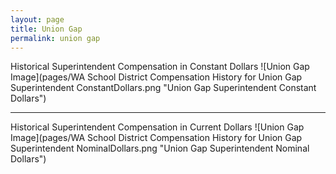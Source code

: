 ```yaml
---
layout: page
title: Union Gap
permalink: union gap
---
```



Historical Superintendent Compensation in Constant Dollars
![Union Gap Image](pages/WA School District Compensation History for Union Gap Superintendent ConstantDollars.png "Union Gap Superintendent Constant Dollars")

___

Historical Superintendent Compensation in Current Dollars
![Union Gap Image](pages/WA School District Compensation History for Union Gap Superintendent NominalDollars.png "Union Gap Superintendent Nominal Dollars")